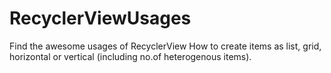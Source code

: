 # RecyclerViewUsages
Find the awesome usages of RecyclerView
How to create items as list, grid, horizontal or vertical (including no.of heterogenous items).
